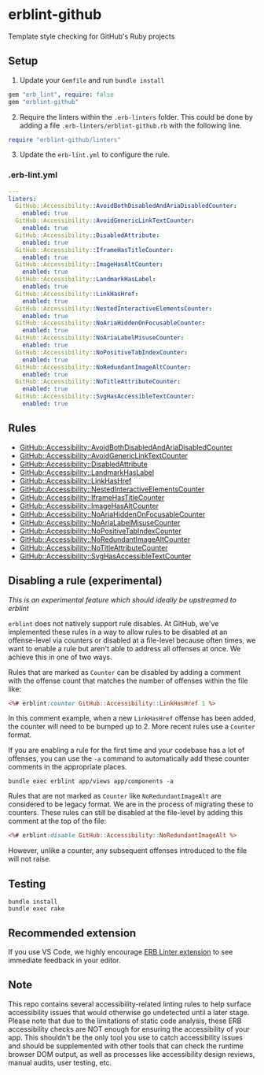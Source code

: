 # erblint-github
Template style checking for GitHub's Ruby projects

## Setup

1. Update your `Gemfile` and run `bundle install`

``` ruby
gem "erb_lint", require: false
gem "erblint-github"
```

2. Require the linters within the `.erb-linters` folder. This could be done by adding a file `.erb-linters/erblint-github.rb` with the following line.

```ruby
require "erblint-github/linters"
```

3. Update the `erb-lint.yml` to configure the rule.

### .erb-lint.yml

```yaml 
---
linters:
  GitHub::Accessibility::AvoidBothDisabledAndAriaDisabledCounter:
    enabled: true
  GitHub::Accessibility::AvoidGenericLinkTextCounter:
    enabled: true
  GitHub::Accessibility::DisabledAttribute:
    enabled: true
  GitHub::Accessibility::IframeHasTitleCounter:
    enabled: true
  GitHub::Accessibility::ImageHasAltCounter:
    enabled: true
  GitHub::Accessibility::LandmarkHasLabel:
    enabled: true
  GitHub::Accessibility::LinkHasHref:
    enabled: true
  GitHub::Accessibility::NestedInteractiveElementsCounter:
    enabled: true
  GitHub::Accessibility::NoAriaHiddenOnFocusableCounter:
    enabled: true
  GitHub::Accessibility::NoAriaLabelMisuseCounter:
    enabled: true
  GitHub::Accessibility::NoPositiveTabIndexCounter:
    enabled: true
  GitHub::Accessibility::NoRedundantImageAltCounter:
    enabled: true
  GitHub::Accessibility::NoTitleAttributeCounter:
    enabled: true
  GitHub::Accessibility::SvgHasAccessibleTextCounter:
    enabled: true
```

## Rules

- [GitHub::Accessibility::AvoidBothDisabledAndAriaDisabledCounter](./docs/rules/accessibility/avoid-both-disabled-and-aria-disabled.md)
- [GitHub::Accessibility::AvoidGenericLinkTextCounter](./docs/rules/accessibility/avoid-generic-link-text-counter.md)
- [GitHub::Accessibility::DisabledAttribute](./docs/rules/accessibility/disabled-attribute.md)
- [GitHub::Accessibility::LandmarkHasLabel](./docs/rules/accessibility/landmark-has-label.md)
- [GitHub::Accessibility::LinkHasHref](./docs/rules/accessibility/link-has-href.md)
- [GitHub::Accessibility::NestedInteractiveElementsCounter](./docs/rules/accessibility/nested-interactive-elements-counter.md)
- [GitHub::Accessibility::IframeHasTitleCounter](./docs/rules/accessibility/iframe-has-title-counter.md)
- [GitHub::Accessibility::ImageHasAltCounter](./docs/rules/accessibility/image-has-alt-counter.md)
- [GitHub::Accessibility::NoAriaHiddenOnFocusableCounter](./docs/rules/accessibility/no-aria-hidden-on-focusable-counter.md)
- [GitHub::Accessibility::NoAriaLabelMisuseCounter](./docs/rules/accessibility/no-aria-label-misuse-counter.md)
- [GitHub::Accessibility::NoPositiveTabIndexCounter](./docs/rules/accessibility/no-positive-tab-index-counter.md)
- [GitHub::Accessibility::NoRedundantImageAltCounter](./docs/rules/accessibility/no-redundant-image-alt-counter.md)
- [GitHub::Accessibility::NoTitleAttributeCounter](./docs/rules/accessibility/no-title-attribute-counter.md)
- [GitHub::Accessibility::SvgHasAccessibleTextCounter](./docs/rules/accessibility/svg-has-accessible-text-counter.md)

## Disabling a rule (experimental)

_This is an experimental feature which should ideally be upstreamed to erblint_

`erblint` does not natively support rule disables. At GitHub, we've implemented these rules in a way to allow rules to be disabled at an offense-level via counters or disabled at a file-level because often times, we want to enable a rule but aren't able to address all offenses at once. We achieve this in one of two ways.

Rules that are marked as `Counter` can be disabled by adding a comment with the offense count that matches the number of offenses within the file like:

```.html.erb
<%# erblint:counter GitHub::Accessibility::LinkHasHref 1 %>
```

In this comment example, when a new `LinkHasHref` offense has been added, the counter will need to be bumped up to 2. More recent rules use a `Counter` format.

If you are enabling a rule for the first time and your codebase has a lot of offenses, you can use the `-a` command to automatically add these counter comments in the appropriate places.

```
bundle exec erblint app/views app/components -a
```

Rules that are not marked as `Counter` like `NoRedundantImageAlt` are considered to be legacy format. We are in the process of migrating these to counters. These rules can still be disabled at the file-level by adding this comment at the top of the file:

```.html.erb
<%# erblint:disable GitHub::Accessibility::NoRedundantImageAlt %>
```

However, unlike a counter, any subsequent offenses introduced to the file will not raise. 

## Testing

```
bundle install
bundle exec rake
```

## Recommended extension

If you use VS Code, we highly encourage [ERB Linter extension](https://marketplace.visualstudio.com/items?itemName=manuelpuyol.erb-linter) to see immediate feedback in your editor.

## Note

This repo contains several accessibility-related linting rules to help surface accessibility issues that would otherwise go undetected until a later stage. Please note that due to the limitations of static code analysis,
these ERB accessibility checks are NOT enough for ensuring the accessibility of your app. This shouldn't be the only tool you use to catch accessibility issues and should be supplemented with other tools that can check the runtime browser DOM output, as well as processes like accessibility design reviews, manual audits, user testing, etc.
